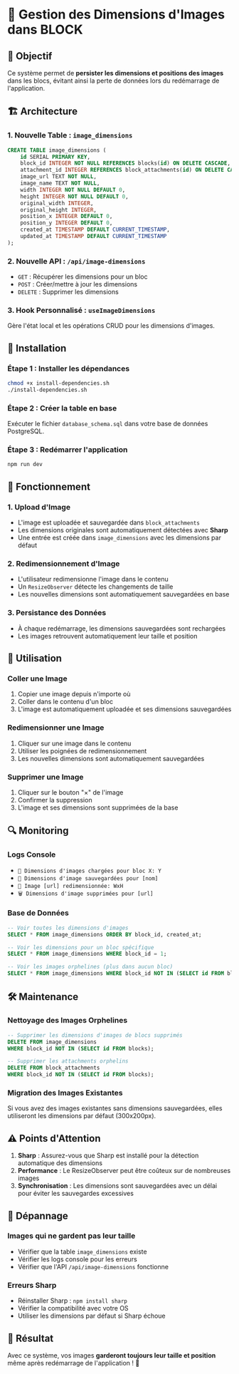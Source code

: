 # 📏 Gestion des Dimensions d'Images dans BLOCK

## 🎯 Objectif

Ce système permet de **persister les dimensions et positions des images** dans les blocs, évitant ainsi la perte de données lors du redémarrage de l'application.

## 🏗️ Architecture

### 1. **Nouvelle Table : `image_dimensions`**
```sql
CREATE TABLE image_dimensions (
    id SERIAL PRIMARY KEY,
    block_id INTEGER NOT NULL REFERENCES blocks(id) ON DELETE CASCADE,
    attachment_id INTEGER REFERENCES block_attachments(id) ON DELETE CASCADE,
    image_url TEXT NOT NULL,
    image_name TEXT NOT NULL,
    width INTEGER NOT NULL DEFAULT 0,
    height INTEGER NOT NULL DEFAULT 0,
    original_width INTEGER,
    original_height INTEGER,
    position_x INTEGER DEFAULT 0,
    position_y INTEGER DEFAULT 0,
    created_at TIMESTAMP DEFAULT CURRENT_TIMESTAMP,
    updated_at TIMESTAMP DEFAULT CURRENT_TIMESTAMP
);
```

### 2. **Nouvelle API : `/api/image-dimensions`**
- `GET` : Récupérer les dimensions pour un bloc
- `POST` : Créer/mettre à jour les dimensions
- `DELETE` : Supprimer les dimensions

### 3. **Hook Personnalisé : `useImageDimensions`**
Gère l'état local et les opérations CRUD pour les dimensions d'images.

## 🚀 Installation

### Étape 1 : Installer les dépendances
```bash
chmod +x install-dependencies.sh
./install-dependencies.sh
```

### Étape 2 : Créer la table en base
Exécuter le fichier `database_schema.sql` dans votre base de données PostgreSQL.

### Étape 3 : Redémarrer l'application
```bash
npm run dev
```

## 🔧 Fonctionnement

### 1. **Upload d'Image**
- L'image est uploadée et sauvegardée dans `block_attachments`
- Les dimensions originales sont automatiquement détectées avec **Sharp**
- Une entrée est créée dans `image_dimensions` avec les dimensions par défaut

### 2. **Redimensionnement d'Image**
- L'utilisateur redimensionne l'image dans le contenu
- Un `ResizeObserver` détecte les changements de taille
- Les nouvelles dimensions sont automatiquement sauvegardées en base

### 3. **Persistance des Données**
- À chaque redémarrage, les dimensions sauvegardées sont rechargées
- Les images retrouvent automatiquement leur taille et position

## 📱 Utilisation

### **Coller une Image**
1. Copier une image depuis n'importe où
2. Coller dans le contenu d'un bloc
3. L'image est automatiquement uploadée et ses dimensions sauvegardées

### **Redimensionner une Image**
1. Cliquer sur une image dans le contenu
2. Utiliser les poignées de redimensionnement
3. Les nouvelles dimensions sont automatiquement sauvegardées

### **Supprimer une Image**
1. Cliquer sur le bouton "×" de l'image
2. Confirmer la suppression
3. L'image et ses dimensions sont supprimées de la base

## 🔍 Monitoring

### **Logs Console**
- `📏 Dimensions d'images chargées pour bloc X: Y`
- `💾 Dimensions d'image sauvegardées pour [nom]`
- `📏 Image [url] redimensionnée: WxH`
- `🗑️ Dimensions d'image supprimées pour [url]`

### **Base de Données**
```sql
-- Voir toutes les dimensions d'images
SELECT * FROM image_dimensions ORDER BY block_id, created_at;

-- Voir les dimensions pour un bloc spécifique
SELECT * FROM image_dimensions WHERE block_id = 1;

-- Voir les images orphelines (plus dans aucun bloc)
SELECT * FROM image_dimensions WHERE block_id NOT IN (SELECT id FROM blocks);
```

## 🛠️ Maintenance

### **Nettoyage des Images Orphelines**
```sql
-- Supprimer les dimensions d'images de blocs supprimés
DELETE FROM image_dimensions 
WHERE block_id NOT IN (SELECT id FROM blocks);

-- Supprimer les attachments orphelins
DELETE FROM block_attachments 
WHERE block_id NOT IN (SELECT id FROM blocks);
```

### **Migration des Images Existantes**
Si vous avez des images existantes sans dimensions sauvegardées, elles utiliseront les dimensions par défaut (300x200px).

## ⚠️ Points d'Attention

1. **Sharp** : Assurez-vous que Sharp est installé pour la détection automatique des dimensions
2. **Performance** : Le ResizeObserver peut être coûteux sur de nombreuses images
3. **Synchronisation** : Les dimensions sont sauvegardées avec un délai pour éviter les sauvegardes excessives

## 🐛 Dépannage

### **Images qui ne gardent pas leur taille**
- Vérifier que la table `image_dimensions` existe
- Vérifier les logs console pour les erreurs
- Vérifier que l'API `/api/image-dimensions` fonctionne

### **Erreurs Sharp**
- Réinstaller Sharp : `npm install sharp`
- Vérifier la compatibilité avec votre OS
- Utiliser les dimensions par défaut si Sharp échoue

## 🎉 Résultat

Avec ce système, vos images **garderont toujours leur taille et position** même après redémarrage de l'application ! 🎯
